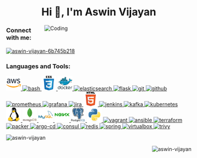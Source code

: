 <h1 align="center">Hi 👋, I'm Aswin Vijayan</h1>

<img align="right" alt="Coding" width="400" src="https://media.giphy.com/media/qgQUggAC3Pfv687qPC/giphy.gif">

<h3 align="left">Connect with me:</h3>

<p align="left">
  <a href="https://linkedin.com/in/aswin-vijayan-6b745b218" target="blank">
    <img align="center" src="https://raw.githubusercontent.com/rahuldkjain/github-profile-readme-generator/master/src/images/icons/Social/linked-in-alt.svg" alt="aswin-vijayan-6b745b218" height="30" width="40" />
  </a>
</p>

<h3 align="left">Languages and Tools:</h3>
<p align="left">
  <!-- AWS -->
  <a href="https://aws.amazon.com" target="_blank" rel="noreferrer">
    <img src="https://raw.githubusercontent.com/devicons/devicon/master/icons/amazonwebservices/amazonwebservices-original-wordmark.svg" alt="aws" width="40" height="40"/>
  </a>
  <!-- Bash -->
  <a href="https://www.gnu.org/software/bash/" target="_blank" rel="noreferrer">
    <img src="https://www.vectorlogo.zone/logos/gnu_bash/gnu_bash-icon.svg" alt="bash" width="40" height="40"/>
  </a>
  <!-- CSS3 -->
  <a href="https://www.w3schools.com/css/" target="_blank" rel="noreferrer">
    <img src="https://raw.githubusercontent.com/devicons/devicon/master/icons/css3/css3-original-wordmark.svg" alt="css3" width="40" height="40"/>
  </a>
  <!-- Docker -->
  <a href="https://www.docker.com/" target="_blank" rel="noreferrer">
    <img src="https://raw.githubusercontent.com/devicons/devicon/master/icons/docker/docker-original-wordmark.svg" alt="docker" width="40" height="40"/>
  </a>
  <!-- Elastic -->
  <a href="https://www.elastic.co" target="_blank" rel="noreferrer">
    <img src="https://www.vectorlogo.zone/logos/elastic/elastic-icon.svg" alt="elasticsearch" width="40" height="40"/>
  </a>
  <!-- Flask -->
  <a href="https://flask.palletsprojects.com/" target="_blank" rel="noreferrer">
    <img src="https://www.vectorlogo.zone/logos/pocoo_flask/pocoo_flask-icon.svg" alt="flask" width="40" height="40"/>
  </a>
  <!-- Git -->
  <a href="https://git-scm.com/" target="_blank" rel="noreferrer">
    <img src="https://www.vectorlogo.zone/logos/git-scm/git-scm-icon.svg" alt="git" width="40" height="40"/>
  </a>
<a href="https://github.com/aswin-vijayan" target="_blank" rel="noreferrer">
  <img src="https://www.vectorlogo.zone/logos/github/github-icon.svg" alt="github" width="40" height="40"/>
</a>
<!-- Prometheus -->
<a href="https://prometheus.io/" target="_blank" rel="noreferrer">
  <img src="https://www.vectorlogo.zone/logos/prometheusio/prometheusio-icon.svg" alt="prometheus" width="40" height="40"/>
</a>
  <!-- Grafana -->
  <a href="https://grafana.com" target="_blank" rel="noreferrer">
    <img src="https://www.vectorlogo.zone/logos/grafana/grafana-icon.svg" alt="grafana" width="40" height="40"/>
  </a>
<!-- Jira -->
<a href="https://www.atlassian.com/software/jira" target="_blank" rel="noreferrer">
  <img src="https://www.vectorlogo.zone/logos/atlassian_jira/atlassian_jira-icon.svg" alt="jira" width="40" height="40"/>
</a>
  <!-- HTML5 -->
  <a href="https://www.w3.org/html/" target="_blank" rel="noreferrer">
    <img src="https://raw.githubusercontent.com/devicons/devicon/master/icons/html5/html5-original-wordmark.svg" alt="html5" width="40" height="40"/>
  </a>
  <!-- Jenkins -->
  <a href="https://www.jenkins.io" target="_blank" rel="noreferrer">
    <img src="https://www.vectorlogo.zone/logos/jenkins/jenkins-icon.svg" alt="jenkins" width="40" height="40"/>
  </a>
  <!-- Kafka -->
  <a href="https://kafka.apache.org/" target="_blank" rel="noreferrer">
    <img src="https://www.vectorlogo.zone/logos/apache_kafka/apache_kafka-icon.svg" alt="kafka" width="40" height="40"/>
  </a>
  <!-- Kubernetes -->
  <a href="https://kubernetes.io" target="_blank" rel="noreferrer">
    <img src="https://www.vectorlogo.zone/logos/kubernetes/kubernetes-icon.svg" alt="kubernetes" width="40" height="40"/>
  </a>
  <!-- Linux -->
  <a href="https://www.linux.org/" target="_blank" rel="noreferrer">
    <img src="https://raw.githubusercontent.com/devicons/devicon/master/icons/linux/linux-original.svg" alt="linux" width="40" height="40"/>
  </a>
  <!-- MongoDB -->
  <a href="https://www.mongodb.com/" target="_blank" rel="noreferrer">
    <img src="https://raw.githubusercontent.com/devicons/devicon/master/icons/mongodb/mongodb-original-wordmark.svg" alt="mongodb" width="40" height="40"/>
  </a>
  <!-- MySQL -->
  <a href="https://www.mysql.com/" target="_blank" rel="noreferrer">
    <img src="https://raw.githubusercontent.com/devicons/devicon/master/icons/mysql/mysql-original-wordmark.svg" alt="mysql" width="40" height="40"/>
  </a>
  <!-- Nginx -->
  <a href="https://www.nginx.com" target="_blank" rel="noreferrer">
    <img src="https://raw.githubusercontent.com/devicons/devicon/master/icons/nginx/nginx-original.svg" alt="nginx" width="40" height="40"/>
  </a>
  <!-- PostgreSQL -->
  <a href="https://www.postgresql.org" target="_blank" rel="noreferrer">
    <img src="https://raw.githubusercontent.com/devicons/devicon/master/icons/postgresql/postgresql-original-wordmark.svg" alt="postgresql" width="40" height="40"/>
  </a>
  <!-- Python -->
  <a href="https://www.python.org" target="_blank" rel="noreferrer">
    <img src="https://raw.githubusercontent.com/devicons/devicon/master/icons/python/python-original.svg" alt="python" width="40" height="40"/>
  </a>
  <!-- Vagrant -->
  <a href="https://www.vagrantup.com/" target="_blank" rel="noreferrer">
    <img src="https://www.vectorlogo.zone/logos/vagrantup/vagrantup-icon.svg" alt="vagrant" width="40" height="40"/>
  </a>
  <!-- Ansible -->
  <a href="https://www.ansible.com/" target="_blank" rel="noreferrer">
    <img src="https://www.vectorlogo.zone/logos/ansible/ansible-icon.svg" alt="ansible" width="40" height="40"/>
  </a>
<!-- Terraform -->
<a href="https://www.terraform.io/" target="_blank" rel="noreferrer">
  <img src="https://www.vectorlogo.zone/logos/terraformio/terraformio-icon.svg" alt="terraform" width="40" height="40"/>
</a>

<!-- Packer -->
<a href="https://www.packer.io/" target="_blank" rel="noreferrer">
  <img src="https://www.vectorlogo.zone/logos/packerio/packerio-icon.svg" alt="packer" width="40" height="40"/>
</a>
<a href="https://argoproj.github.io/argo-cd/" target="_blank" rel="noreferrer">
  <img src="https://www.vectorlogo.zone/logos/argoprojio/argoprojio-icon.svg" alt="argo-cd" width="40" height="40"/>
</a>

<!-- Consul -->
<a href="https://www.consul.io/" target="_blank" rel="noreferrer">
  <img src="https://www.vectorlogo.zone/logos/consulio/consulio-icon.svg" alt="consul" width="40" height="40"/>
</a>

<!-- Redis -->
<a href="https://redis.io/" target="_blank" rel="noreferrer">
  <img src="https://www.vectorlogo.zone/logos/redis/redis-icon.svg" alt="redis" width="40" height="40"/>
</a>

<!-- Spring Framework -->
<a href="https://spring.io/" target="_blank" rel="noreferrer">
  <img src="https://www.vectorlogo.zone/logos/springio/springio-icon.svg" alt="spring" width="40" height="40"/>
</a>

<!-- VirtualBox -->
<a href="https://www.virtualbox.org/" target="_blank" rel="noreferrer">
  <img src="https://www.vectorlogo.zone/logos/virtualbox/virtualbox-icon.svg" alt="virtualbox" width="40" height="40"/>
</a>

<!-- Trivy -->
<a href="https://github.com/aquasecurity/trivy" target="_blank" rel="noreferrer">
  <img src="https://github.com/aquasecurity/trivy/blob/main/docs/imgs/logo.png" alt="trivy" width="60" height="60"/>
</a>
</p>

<p>
  <img align="left" src="https://github-readme-stats.vercel.app/api/top-langs?username=aswin-vijayan&show_icons=true&locale=en&layout=compact" alt="aswin-vijayan" />
</p>

<p>&nbsp;</p>

<p>
  <img align="right" src="https://github-readme-streak-stats.herokuapp.com/?user=aswin-vijayan&" alt="aswin-vijayan" />
</p>
